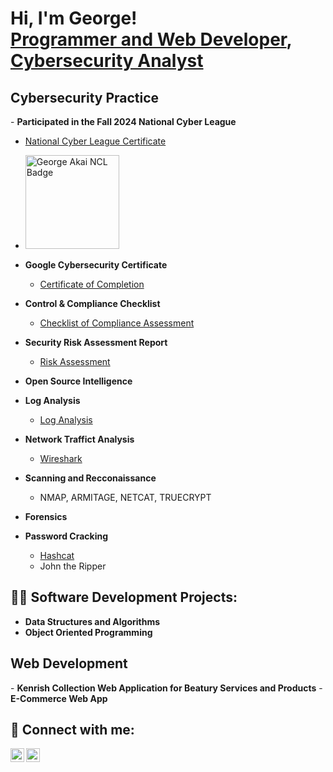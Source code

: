 <h1>Hi, I'm George! <br/><a href="https://github.com/GeorgeAkai">Programmer and Web Developer</a>, <a href="https://www.linkedin.com/in/george-akai-91a41022b">Cybersecurity Analyst</a></h1>
<h2> Cybersecurity Practice </h2>
- <b>Participated in the Fall 2024 National Cyber League</b>

  - [National Cyber League Certificate](https://imgur.com/a/NPr7xDk)
  - <img alt="George Akai NCL Badge" width="150px" src="https://mcusercontent.com/5cc685d37bf49db795c715427/images/3d6a88c7-fe50-5c79-210d-ea449834a6a2.png?mc_cid=70059fd037&mc_eid=9cd3361396" />
 


- <b>Google Cybersecurity Certificate</b>
  - [Certificate of Completion](https://imgur.com/a/0wY6SN7)
- <b>Control & Compliance Checklist </b>
  - [Checklist of Compliance Assessment](https://imgur.com/a/ToLYuIl)
- <b>Security Risk Assessment Report</b>
  - [Risk Assessment](https://imgur.com/a/44Ou1Nx)
- <b>Open Source Intelligence</b>
- <b>Log Analysis</b>
  - [Log Analysis](https://imgur.com/a/fWjRAHB)
- <b>Network Traffict Analysis</b>
  - [Wireshark](https://imgur.com/a/POi8SGe)
- <b>Scanning and Recconaissance</b>
  - NMAP, ARMITAGE, NETCAT, TRUECRYPT
- <b>Forensics</b>
- <b>Password Cracking</b>
  - [Hashcat](https://imgur.com/a/ExS7oUy)
  - John the Ripper

<h2>👨‍💻 Software Development Projects:</h2>

- <b>Data Structures and Algorithms</b>
- <b>Object Oriented Programming</b>

<h2> Web Development</h2>
- <b>Kenrish Collection Web Application for Beatury Services and Products</b>
- <b>E-Commerce Web App</b>

<h2> 🤳 Connect with me:</h2>

[<img align="left" alt="George Akai | LinkedIn" width="22px" src="https://cdn.jsdelivr.net/npm/simple-icons@v3/icons/linkedin.svg" />][linkedin]
[<img align="left" alt="George Akai | Instagram" width="22px" src="https://cdn.jsdelivr.net/npm/simple-icons@v3/icons/instagram.svg" />][instagram]

[instagram]: https://www.instagram.com/georgeakai_infosec
[linkedin]: https://www.linkedin.com/in/george-akai-91a41022b

<!--
**GeorgeAkai/my-portfolio** is a ✨ _special_ ✨ repository because its `README.md` (this file) appears on your GitHub profile.

Here are some ideas to get you started:

- 🔭 I’m currently working on ...
- 🌱 I’m currently learning ...
- 👯 I’m looking to collaborate on ...
- 🤔 I’m looking for help with ...
- 💬 Ask me about ...
- 📫 How to reach me: ...
- 😄 Pronouns: ...
- ⚡ Fun fact: ...
-->
